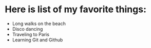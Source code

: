 # Here is list of my favorite things:
- Long walks on the beach 
- Disco dancing
- Traveling to Paris
- Learning Git and Github
